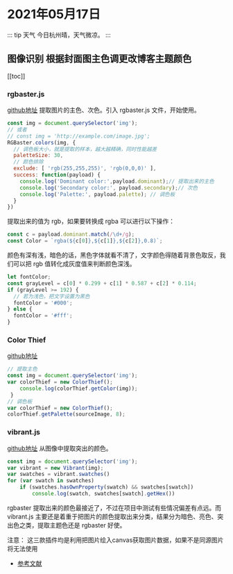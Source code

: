 # 2021年05月17日

::: tip 天气
今日杭州晴，天气微凉。
:::

## 图像识别 根据封面图主色调更改博客主题颜色

[[toc]]

### rgbaster.js

[github地址](https://github.com/briangonzalez/rgbaster.js) 提取图片的主色、次色。引入 rgbaster.js 文件，开始使用。

``` js
const img = document.querySelector('img');
// 或者
// const img = 'http://example.com/image.jpg';
RGBaster.colors(img, {
  // 调色板大小，就是提取的样本，越大越精确，同时性能越差
  paletteSize: 30,
  // 颜色排除
  exclude: [ 'rgb(255,255,255)', 'rgb(0,0,0)' ],
  success: function(payload) {
    console.log('Dominant color:',payload.dominant);// 提取出来的主色
    console.log('Secondary color:', payload.secondary);// 次色
    console.log('Palette:', payload.palette); // 调色板
  }
})
```

提取出来的值为 rgb，如果要转换成 rgba 可以进行以下操作：

```js
const c = payload.dominant.match(/\d+/g);
const Color = `rgba(${c[0]},${c[1]},${c[2]},0.8)`;
```

颜色有深有浅，暗色的话，黑色字体就看不清了，文字颜色得随着背景色取反，我们可以把 rgb 值转化成灰度值来判断颜色深浅。

``` js
let fontColor;
const grayLevel = c[0] * 0.299 + c[1] * 0.587 + c[2] * 0.114;
if (grayLevel >= 192) {
  // 若为浅色，把文字设置为黑色
  fontColor = '#000';
} else {
  fontColor = '#fff';
}
```

### Color Thief

[github地址](https://github.com/lokesh/color-thief/)

``` js
// 提取主色
const img = document.querySelector('img');
var colorThief = new ColorThief();
    console.log(colorThief.getColor(img));
 }
// 调色板
var colorThief = new ColorThief();
colorThief.getPalette(sourceImage, 8);
```

### vibrant.js

[github地址](https://github.com/jariz/vibrant.js/) 从图像中提取突出的颜色。

``` js
const img = document.querySelector('img');
var vibrant = new Vibrant(img);
var swatches = vibrant.swatches()
for (var swatch in swatches)
    if (swatches.hasOwnProperty(swatch) && swatches[swatch])
        console.log(swatch, swatches[swatch].getHex())
```

rgbaster 提取出来的颜色最接近了，不过在项目中测试有些情况偏差有点远。而 vibrant.js 主要还是着重于把图片的颜色提取出来分类，结果分为暗色、亮色、突出色之类，提取主题色还是 rgbaster 好使。

注意： 这三款插件均是利用把图片绘入canvas获取图片数据，如果不是同源图片将无法使用

- [参考文献](https://juejin.cn/post/6844903511956815885)
